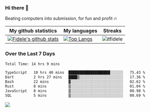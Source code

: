 ### Hi there 👋
<p>Beating computers into submission, for fun and profit 🔥</p>

|My github statistics|My languages|Streaks|
|-|-|-|
|[![Fidele's github stats](https://github-readme-stats.vercel.app/api?username=itfidele&count_private=true&show_icons=true&theme=dark&hide_title=true)](https://github.com/itfidele)|[![Top Langs](https://github-readme-stats.vercel.app/api/top-langs/?username=itfidele&show_icons=true&langs_count=8&theme=dark&layout=compact&hide_title=true)](https://github.com/itfidele)|![itfidele](https://github-readme-streak-stats.herokuapp.com/?user=itfidele&theme=dark)

### Over the Last 7 Days
<!--START_SECTION:waka-->

```txt
Total Time: 14 hrs 9 mins

TypeScript   10 hrs 40 mins  ███████████████████░░░░░░   75.43 %
Dart         2 hrs 27 mins   ████▒░░░░░░░░░░░░░░░░░░░░   17.36 %
Bash         22 mins         ▓░░░░░░░░░░░░░░░░░░░░░░░░   02.62 %
Rust         8 mins          ▒░░░░░░░░░░░░░░░░░░░░░░░░   01.04 %
JavaScript   8 mins          ▒░░░░░░░░░░░░░░░░░░░░░░░░   00.98 %
SQL          5 mins          ▒░░░░░░░░░░░░░░░░░░░░░░░░   00.69 %
```

<!--END_SECTION:waka-->

![](https://komarev.com/ghpvc/?username=itfidele)

